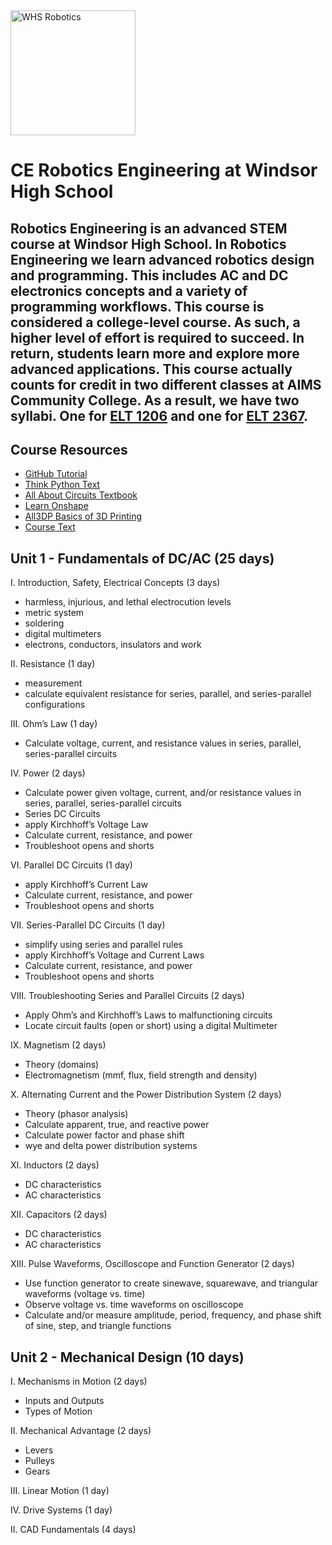 <img src="https://github.com/stcline/CE_Robotics_Engineering/assets/22602103/75f21e8b-a5cd-4daa-9669-0489722330d3" alt="WHS Robotics" style="width:200px;"/>

# CE Robotics Engineering at Windsor High School
Robotics Engineering is an advanced STEM course at Windsor High School.  In Robotics Engineering we learn advanced robotics design and programming.  This includes AC and DC electronics concepts and a variety of programming workflows. This course is considered a college-level course.  As such, a higher level of effort is required to succeed.  In return, students learn more and explore more advanced applications.  This course actually counts for credit in two different classes at AIMS Community College.  As a result, we have two syllabi.  One for [ELT 1206](https://docs.google.com/document/d/1Biod8wcFw0iRQinYHzQm_V2zSI5m91SE) and one for [ELT 2367](https://docs.google.com/document/d/1BrcbYQADkq09YwFwaTwt0EPK6RKOWthN/edit?usp=sharing&ouid=102571509710008495868&rtpof=true&sd=true).
----
## Course Resources

- [GitHub Tutorial](https://docs.github.com/en/get-started/quickstart/hello-world)
- [Think Python Text](https://greenteapress.com/thinkpython/html/index.html)
- [All About Circuits Textbook](https://www.allaboutcircuits.com/textbook/)
- [Learn Onshape](https://learn.onshape.com/)
- [All3DP Basics of 3D Printing](https://all3dp.com/2/3d-printing-for-beginners-all-you-need-to-know-to-get-started/)
- [Course Text](https://roboticsengineeringcourse.github.io/index.html)

## Unit 1 - Fundamentals of DC/AC (25 days)

I.	Introduction, Safety, Electrical Concepts (3 days)
 - harmless, injurious, and lethal electrocution levels
 - metric system
 - soldering
 - digital multimeters
 - electrons, conductors, insulators and work

II.	Resistance (1 day)
  - measurement
  - calculate equivalent resistance for series, parallel, and series-parallel configurations

III.	Ohm’s Law (1 day)
  - Calculate voltage, current, and resistance values in series, parallel, series-parallel circuits

IV.	Power (2 days)
  - Calculate power given voltage, current, and/or resistance values in series, parallel, series-parallel circuits
  - Series DC Circuits
  - apply Kirchhoff’s Voltage Law
  - Calculate current, resistance, and power
  - Troubleshoot opens and shorts

VI.	Parallel DC Circuits (1 day)
  - apply Kirchhoff’s Current Law
  - Calculate current, resistance, and power
  - Troubleshoot opens and shorts

VII.	Series-Parallel DC Circuits (1 day)
  - simplify using series and parallel rules
  - apply Kirchhoff’s Voltage and Current Laws
  - Calculate current, resistance, and power
  - Troubleshoot opens and shorts

VIII.	Troubleshooting Series and Parallel Circuits (2 days)
  - Apply Ohm’s and Kirchhoff’s Laws to malfunctioning circuits
  - Locate circuit faults (open or short) using a digital Multimeter

IX.	Magnetism (2 days)
  - Theory (domains)
  - Electromagnetism (mmf, flux, field strength and density)

X. Alternating Current and the Power Distribution System (2 days)
  - Theory (phasor analysis)
  - Calculate apparent, true, and reactive power
  - Calculate power factor and phase shift
  - wye and delta power distribution systems

XI.	Inductors (2 days)
  - DC characteristics
  - AC characteristics

XII.	Capacitors (2 days)
  - DC characteristics
  - AC characteristics

XIII.	Pulse Waveforms, Oscilloscope and Function Generator (2 days)
  - Use function generator to create sinewave, squarewave, and triangular waveforms (voltage vs. time)
  - Observe voltage vs. time waveforms on oscilloscope
  - Calculate and/or measure amplitude, period, frequency, and phase shift of sine, step, and triangle functions


## Unit 2 - Mechanical Design (10 days)

I. Mechanisms in Motion (2 days)
  - Inputs and Outputs
  - Types of Motion

II. Mechanical Advantage (2 days)
  - Levers
  - Pulleys
  - Gears

III. Linear Motion (1 day)

IV. Drive Systems (1 day)

II. CAD Fundamentals (4 days)

